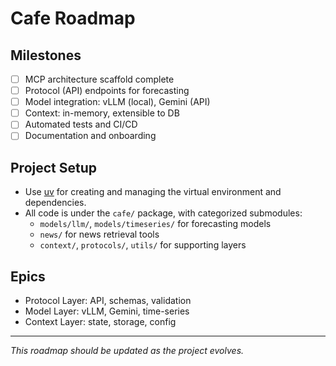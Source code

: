 # Cafe Roadmap

## Milestones
- [ ] MCP architecture scaffold complete
- [ ] Protocol (API) endpoints for forecasting
- [ ] Model integration: vLLM (local), Gemini (API)
- [ ] Context: in-memory, extensible to DB
- [ ] Automated tests and CI/CD
- [ ] Documentation and onboarding

## Project Setup
- Use [uv](https://github.com/astral-sh/uv) for creating and managing the virtual environment and dependencies.
- All code is under the `cafe/` package, with categorized submodules:
  - `models/llm/`, `models/timeseries/` for forecasting models
  - `news/` for news retrieval tools
  - `context/`, `protocols/`, `utils/` for supporting layers

## Epics
- Protocol Layer: API, schemas, validation
- Model Layer: vLLM, Gemini, time-series
- Context Layer: state, storage, config

---
_This roadmap should be updated as the project evolves._
